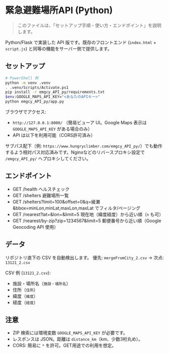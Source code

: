 # 緊急避難場所API (Python)

> このファイルは、「セットアップ手順・使い方・エンドポイント」を説明します。

Python/Flask で実装した API 版です。既存のフロントエンド (`index.html` + `script.js`) と同等の機能をサーバー側で提供します。

## セットアップ

```bash
# PowerShell 例
python -m venv .venv
. .venv/Scripts/Activate.ps1
pip install -r emgcy_API_py/requirements.txt
$env:GOOGLE_MAPS_API_KEY="<あなたのAPIキー>"
python emgcy_API_py/app.py
```

ブラウザでアクセス:
- `http://127.0.0.1:8000/` （簡易ビューア UI。Google Maps 表示は `GOOGLE_MAPS_API_KEY` がある場合のみ）
- API は以下を利用可能（CORS許可済み）

サブパス配下（例: `https://www.hungryclimber.com/emgcy_API_py/`）でも動作するよう相対パス対応済みです。Nginxなどのリバースプロキシ設定で `/emgcy_API_py/` へプロキシしてください。

## エンドポイント

- GET /health ヘルスチェック
- GET /shelters 避難場所一覧
- GET /shelters?limit=100&offset=0&q=綾瀬&bbox=minLon,minLat,maxLon,maxLat でフィルタ/ページング
- GET /nearest?lat=<lat>&lon=<lon>&limit=5 現在地（緯度経度）から近い順（`n` も可）
- GET /nearest/by-zip?zip=1234567&limit=5 郵便番号から近い順（Google Geocoding API 使用）

## データ

リポジトリ直下の CSV を自動検出します。
優先: `mergeFromCity_2.csv` → 次点: `13121_2.csv`

CSV 例 (`13121_2.csv`):
- 施設・場所名（`施設・場所名`）
- 住所（`住所`）
- 緯度（`緯度`）
- 経度（`経度`）

## 注意

- ZIP 検索には環境変数 `GOOGLE_MAPS_API_KEY` が必要です。
- レスポンスは JSON。距離は `distance_km`（km、少数3桁丸め）。
- CORS: 簡易に `*` を許可。GET用途での利用を想定。
